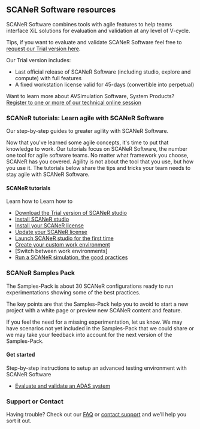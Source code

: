 ## SCANeR Software resources

SCANeR Software combines tools with agile features to help teams interface XiL solutions for evaluation and validation at any level of V-cycle.

Tips, if you want to evaluate and validate SCANeR Software feel free to [request our Trial version here](https://www.avsimulation.com/scaner-studio-trial/).

Our Trial version includes:
- Last official release of SCANeR Software (including studio, explore and compute) with full features
- A fixed workstation license valid for 45-days (convertible into perpetual)

Want to learn more about AVSimulation Software, System Products? [Register to one or more of our technical online session](https://www.avsimulation.com/events/)

### SCANeR tutorials: Learn agile with SCANeR Software

Our step-by-step guides to greater agility with SCANeR Software.

Now that you've learned some agile concepts, it's time to put that knowledge to work. Our tutorials focus on SCANeR Software, the number one tool for agile software teams. No matter what framework you choose, SCANeR has you covered. Agility is not about the tool that you use, but how you use it. The tutorials below share the tips and tricks your team needs to stay agile with SCANeR Software.

#### SCANeR tutorials

Learn how to
Learn how to
* [Download the Trial version of SCANeR studio](./Pages/HT_Download_Trial_SCANeR/HT_Install_Trial_SCANeR.md)
* [Install SCANeR studio](./Pages/HT_Install_SCANeR_studio/HT_Install_SCANeR_studio.md)
* [Install your SCANeR license](./Pages/HT_Install_SCANeR_license/Install_SCANeR_license.md)
* [Update your SCANeR license](./Pages/HT_Update_SCANeR_license/Update_SCANeR_license.md)
* [Launch SCANeR studio for the first time](./Pages/HT_FirstLaunch/HT_FirstLaunch.md)
* [Create your custom work environment](./Pages/HT_Create_custom_work_environment/HT_Create_A_New_Workspace.md)
* [Switch between work environments]
* [Run a SCANeR simulation, the good practices](./Pages/HT_Run_a_simulation_good_practices/HT_Run_a_simulation_good_practices.md)

### SCANeR Samples Pack

The Samples-Pack is about 30 SCANeR configurations ready to run experimentations showing some of the best practices.

The key points are that the Samples-Pack help you to avoid to start a new project with a white page or preview new SCANeR content and feature.

If you feel the need for a missing experimentation, let us know. We may have scenarios not yet included in the Samples-Pack that we could share or we may take your feedback into account for the next version of the Samples-Pack.

#### Get started

Step-by-step instructions to setup an advanced testing environment with SCANeR Software

* [Evaluate and validate an ADAS system](./Pages/HT_ADAS/HT_ADAS_index.md)

### Support or Contact

Having trouble? Check out our [FAQ](http://stockage.scanersimulation.com/Evaluation/2021/SCANeRstudio_Evaluation_FAQ.pdf) or [contact support](support-scaner@avsimulation.fr) and we’ll help you sort it out.

